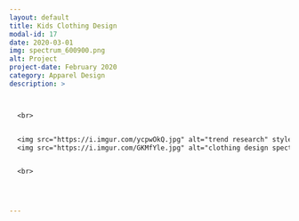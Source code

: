 ```yaml
---
layout: default
title: Kids Clothing Design
modal-id: 17
date: 2020-03-01
img: spectrum_600900.png
alt: Project
project-date: February 2020
category: Apparel Design
description: >



  <br>


  <img src="https://i.imgur.com/ycpwOkQ.jpg" alt="trend research" style="width: 100%;"/>
  <img src="https://i.imgur.com/GKMfYle.jpg" alt="clothing design spectrum" style="width: 100%;"/>


  <br>




---
```

